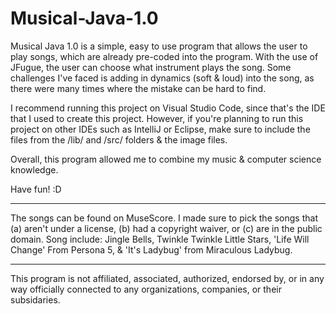 # Musical-Java-1.0
Musical Java 1.0 is a simple, easy to use program that allows the user to play songs, which are already pre-coded into the program. With the use of JFugue, the user can choose what instrument plays the song. 
Some challenges I've faced is adding in dynamics (soft & loud) into the song, as there were many times where the mistake can be hard to find. 

I recommend running this project on Visual Studio Code, since that's the IDE that I used to create this project. 
However, if you're planning to run this project on other IDEs such as IntelliJ or Eclipse, make sure to include the files from the /lib/ and /src/ folders & the image files. 

Overall, this program allowed me to combine my music & computer science knowledge.

Have fun! :D

-----

The songs can be found on MuseScore. I made sure to pick the songs that (a) aren't under a license, (b) had a copyright waiver, or (c) are in the public domain.
Song include: Jingle Bells, Twinkle Twinkle Little Stars, 'Life Will Change' From Persona 5, & 'It's Ladybug' from Miraculous Ladybug.   

-----

This program is not affiliated, associated, authorized, endorsed by, or in any way officially connected to any organizations, companies, or their subsidaries.
